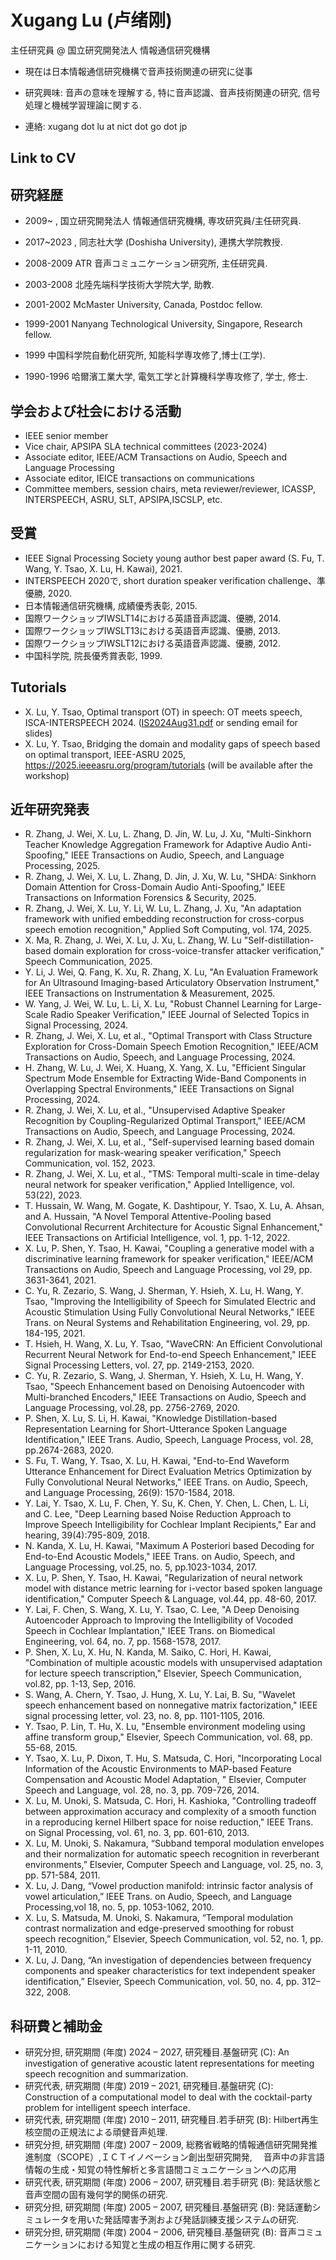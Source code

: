 # Xugang Lu (卢绪刚)
主任研究員 @ 国立研究開発法人 情報通信研究機構

- 現在は日本情報通信研究機構で音声技術関連の研究に従事

- 研究興味: 音声の意味を理解する, 特に音声認識、音声技術関連の研究, 信号処理と機械学習理論に関する.

- 連絡: xugang dot lu at nict dot go dot jp

## Link to CV
<!-- -This is a link to CV [CVLuSimpleEn.pdf](https://github.com/user-attachments/files/21029821/CVLuSimpleEn.pdf) -->


## 研究経歴
- 2009~ , 国立研究開発法人 情報通信研究機構, 専攻研究員/主任研究員.

- 2017~2023 , 同志社大学 (Doshisha University), 連携大学院教授.
 
- 2008-2009 ATR 音声コミュニケーション研究所, 主任研究員.

- 2003-2008 北陸先端科学技術大学院大学, 助教.

- 2001-2002 McMaster University, Canada, Postdoc fellow.

- 1999-2001 Nanyang Technological University, Singapore, Research fellow.

- 1999 中国科学院自動化研究所, 知能科学専攻修了,博士(工学).

- 1990-1996 哈爾濱工業大学, 電気工学と計算機科学専攻修了, 学士, 修士.

## 学会および社会における活動
- IEEE senior member
- Vice chair, APSIPA SLA technical committees (2023-2024)
- Associate editor, IEEE/ACM Transactions on Audio, Speech and Language Processing
- Associate editor, IEICE transactions on communications
- Committee members, session chairs, meta reviewer/reviewer, ICASSP, INTERSPEECH, ASRU, SLT, APSIPA,ISCSLP, etc.
   
## 受賞
- IEEE Signal Processing Society young author best paper award (S. Fu, T. Wang, Y. Tsao, X. Lu, H. Kawai), 2021.
- INTERSPEECH 2020で, short duration speaker verification challenge、準優勝, 2020.
- 日本情報通信研究機構, 成績優秀表彰, 2015.
- 国際ワークショップIWSLT14における英語音声認識、優勝, 2014.
- 国際ワークショップIWSLT13における英語音声認識、優勝, 2013.
- 国際ワークショップIWSLT12における英語音声認識、優勝, 2012.
- 中国科学院, 院長優秀賞表彰, 1999.

## Tutorials
- X. Lu, Y. Tsao, Optimal transport (OT) in speech: OT meets speech, ISCA-INTERSPEECH 2024. ([IS2024Aug31.pdf](https://github.com/user-attachments/files/16972456/IS2024Aug31.pdf) or sending email for slides)
- X. Lu, Y. Tsao, Bridging the domain and modality gaps of speech based on optimal transport, IEEE-ASRU 2025, https://2025.ieeeasru.org/program/tutorials
(will be available after the workshop)

## 近年研究発表
- R. Zhang, J. Wei, X. Lu, L. Zhang, D. Jin, W. Lu, J. Xu, "Multi-Sinkhorn Teacher Knowledge Aggregation Framework for Adaptive Audio Anti-Spoofing," IEEE Transactions on Audio, Speech, and Language Processing, 2025.
- R. Zhang, J. Wei, X. Lu, L. Zhang, D. Jin, J. Xu, W. Lu, "SHDA: Sinkhorn Domain Attention for Cross-Domain Audio Anti-Spoofing," IEEE Transactions on Information Forensics & Security, 2025. 
- R. Zhang, J. Wei, X. Lu, Y. Li, W. Lu, L. Zhang, J. Xu, "An adaptation framework with unified embedding reconstruction for cross-corpus speech emotion recognition," Applied Soft Computing, vol. 174, 2025.
- X. Ma, R. Zhang, J. Wei, X. Lu, J. Xu, L. Zhang, W. Lu "Self-distillation-based domain exploration for cross-voice-transfer attacker verification," Speech Communication, 2025.
- Y. Li, J. Wei, Q. Fang, K. Xu, R. Zhang, X. Lu, "An Evaluation Framework for An Ultrasound Imaging-based Articulatory Observation Instrument," IEEE Transactions on Instrumentation & Measurement, 2025.
- W. Yang, J. Wei, W. Lu, L. Li, X. Lu, "Robust Channel Learning for Large-Scale Radio Speaker Verification," IEEE Journal of Selected Topics in Signal Processing, 2024.
- R. Zhang, J. Wei, X. Lu, et al., "Optimal Transport with Class Structure Exploration for Cross-Domain Speech Emotion Recognition," IEEE/ACM Transactions on Audio, Speech, and Language Processing, 2024.
- H. Zhang, W. Lu, J. Wei, X. Huang, X. Yang, X. Lu, "Efficient Singular Spectrum Mode Ensemble for Extracting Wide-Band Components in Overlapping Spectral Environments," IEEE Transactions on Signal Processing, 2024.
- R. Zhang, J. Wei, X. Lu, et al., "Unsupervised Adaptive Speaker Recognition by Coupling-Regularized Optimal Transport," IEEE/ACM Transactions on Audio, Speech, and Language Processing, 2024.
- R. Zhang, J. Wei, X. Lu, et al., "Self-supervised learning based domain regularization for mask-wearing speaker verification," Speech Communication, vol. 152, 2023.
- R. Zhang, J. Wei, X. Lu, et al., "TMS: Temporal multi-scale in time-delay neural network for speaker verification," Applied Intelligence, vol. 53(22), 2023.
- T. Hussain, W. Wang, M. Gogate, K. Dashtipour, Y. Tsao, X. Lu, A. Ahsan, and A. Hussain, "A Novel Temporal Attentive-Pooling based Convolutional Recurrent Architecture for Acoustic Signal Enhancement," IEEE Transactions on Artificial Intelligence, vol. 1, pp. 1-12, 2022.
- X. Lu, P. Shen, Y. Tsao, H. Kawai, "Coupling a generative model with a discriminative learning framework for speaker verification," IEEE/ACM Transactions on Audio, Speech and Language Processing, vol 29, pp. 3631-3641, 2021.
- C. Yu, R. Zezario, S. Wang, J. Sherman, Y. Hsieh, X. Lu, H. Wang, Y. Tsao, "Improving the Intelligibility of Speech for Simulated Electric and Acoustic Stimulation Using Fully Convolutional Neural Networks," IEEE Trans. on Neural Systems and Rehabilitation Engineering, vol. 29, pp. 184-195, 2021.
- T. Hsieh, H. Wang, X. Lu, Y. Tsao, "WaveCRN: An Efficient Convolutional Recurrent Neural Network for End-to-end Speech Enhancement," IEEE Signal Processing Letters, vol. 27, pp. 2149-2153, 2020.
- C. Yu, R. Zezario, S. Wang, J. Sherman, Y. Hsieh, X. Lu, H. Wang, Y. Tsao, "Speech Enhancement based on Denoising Autoencoder with Multi-branched Encoders," IEEE Transactions on Audio, Speech and Language Processing, vol.28, pp. 2756-2769, 2020.
- P. Shen, X. Lu, S. Li, H. Kawai, "Knowledge Distillation-based Representation Learning for Short-Utterance Spoken Language Identification," IEEE Trans. Audio, Speech, Language Process, vol. 28, pp.2674-2683, 2020.
- S. Fu, T. Wang, Y. Tsao, X. Lu, H. Kawai, "End-to-End Waveform Utterance Enhancement for Direct Evaluation Metrics Optimization by Fully Convolutional Neural Networks," IEEE Trans. on Audio, Speech, and Language Processing, 26(9): 1570-1584, 2018.
- Y. Lai, Y. Tsao, X. Lu, F. Chen, Y. Su, K. Chen, Y. Chen, L. Chen, L. Li, and C. Lee, "Deep Learning based Noise Reduction Approach to Improve Speech Intelligibility for Cochlear Implant Recipients," Ear and hearing, 39(4):795-809, 2018.
- N. Kanda, X. Lu, H. Kawai, "Maximum A Posteriori based Decoding for End-to-End Acoustic Models," IEEE Trans. on Audio, Speech, and Language Processing, vol.25, no. 5, pp.1023-1034, 2017.
- X. Lu, P. Shen, Y. Tsao, H. Kawai, "Regularization of neural network model with distance metric learning for i-vector based spoken language identification," Computer Speech & Language, vol.44, pp. 48-60, 2017.
- Y. Lai, F. Chen, S. Wang, X. Lu, Y. Tsao, C. Lee, "A Deep Denoising Autoencoder Approach to Improving the Intelligibility of Vocoded Speech in Cochlear Implantation," IEEE Trans. on Biomedical Engineering, vol. 64, no. 7, pp. 1568-1578, 2017.
- P. Shen, X. Lu, X. Hu, N. Kanda, M. Saiko, C. Hori, H. Kawai, "Combination of multiple acoustic models with unsupervised adaptation for lecture speech transcription," Elsevier, Speech Communication, vol.82, pp. 1-13, Sep, 2016.
- S. Wang, A. Chern, Y. Tsao, J. Hung, X. Lu, Y. Lai, B. Su, "Wavelet speech enhancement based on nonnegative matrix factorization," IEEE signal processing letter, vol. 23, no. 8, pp. 1101-1105, 2016.
- Y. Tsao, P. Lin, T. Hu, X. Lu, "Ensemble environment modeling using affine transform group," Elsevier, Speech Communication, vol. 68, pp. 55-68, 2015.
- Y. Tsao, X. Lu, P. Dixon, T. Hu, S. Matsuda, C. Hori, "Incorporating Local Information of the Acoustic Environments to MAP-based Feature Compensation and Acoustic Model Adaptation, " Elsevier, Computer Speech and Language, vol. 28, no. 3, pp. 709-726, 2014.
- X. Lu, M. Unoki, S. Matsuda, C. Hori, H. Kashioka, "Controlling tradeoff between approximation accuracy and complexity of a smooth function in a reproducing kernel Hilbert space for noise reduction," IEEE Trans. on Signal Processing, vol. 61, no. 3, pp. 601-610, 2013.
- X. Lu, M. Unoki, S. Nakamura, “Subband temporal modulation envelopes and their normalization for automatic speech recognition in reverberant environments,” Elsevier, Computer Speech and Language, vol. 25, no. 3, pp. 571-584, 2011.
- X. Lu, J. Dang, “Vowel production manifold: intrinsic factor analysis of vowel articulation,” IEEE Trans. on Audio, Speech, and Language Processing,vol 18, no. 5, pp. 1053-1062, 2010.
- X. Lu, S. Matsuda, M. Unoki, S. Nakamura, “Temporal modulation contrast normalization and edge-preserved smoothing for robust speech recognition,” Elsevier, Speech Communication, vol. 52, no. 1, pp. 1-11, 2010.
- X. Lu, J. Dang, “An investigation of dependencies between frequency components and speaker characteristics for text independent speaker identification,” Elsevier, Speech Communication, vol. 50, no. 4, pp. 312–322, 2008.
## 科研費と補助金
- 研究分担,
  研究期間 (年度) 2024 – 2027,
  研究種目.基盤研究 (C): An investigation of generative acoustic latent representations for meeting speech recognition and summarization.
- 研究代表,
  研究期間 (年度) 2019 – 2021,
  研究種目.基盤研究 (C): Construction of a computational model to deal with the cocktail-party problem for intelligent speech interface.
- 研究代表,
  研究期間 (年度) 2010 – 2011,
  研究種目.若手研究 (B): Hilbert再生核空間の正規法による頑健音声処理.
 - 研究分担,
  研究期間 (年度) 2007 – 2009, 
  総務省戦略的情報通信研究開発推進制度（SCOPE）,ＩＣＴイノベーション創出型研究開発,　
  音声中の非言語情報の生成・知覚の特性解析と多言語間コミュニケーションへの応用   
- 研究代表,
  研究期間 (年度) 2006 – 2007,
  研究種目.若手研究 (B): 発話状態と音声空間の固有幾何学的関係の研究.
- 研究分担,
  研究期間 (年度) 2005 – 2007,
  研究種目.基盤研究 (B): 発話運動シミュレータを用いた発話障害予測および発話訓練支援システムの研究.
- 研究分担,
  研究期間 (年度) 2004 – 2006,
  研究種目.基盤研究 (B): 音声コミュニケーションにおける知覚と生成の相互作用に関する研究.  
